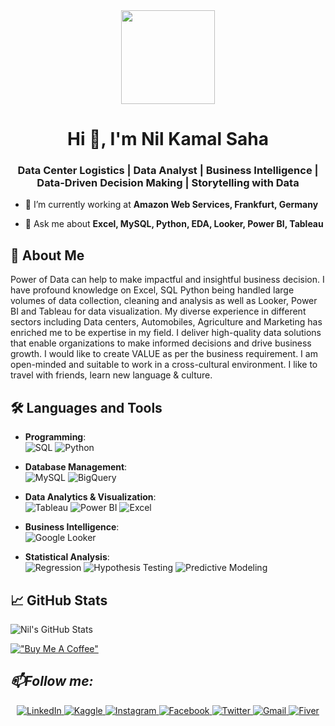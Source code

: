 <div align="center">
  <img height="150" src="https://media.giphy.com/media/M9gbBd9nbDrOTu1Mqx/giphy.gif"  />
</div>


<h1 align="center">Hi 👋, I'm Nil Kamal Saha</h1>

<h3 align="center">Data Center Logistics | Data Analyst | Business Intelligence | Data-Driven Decision Making | Storytelling with Data</h3>


- 🔭 I’m currently working at **Amazon Web Services, Frankfurt, Germany**

- 💬 Ask me about **Excel, MySQL, Python, EDA, Looker, Power BI, Tableau**


## 🚀 About Me
Power of Data can help to make impactful and insightful business decision. I have profound knowledge on Excel, SQL Python being handled large volumes of data collection, cleaning and analysis as well as Looker, Power BI and Tableau for data visualization. My diverse experience in different sectors including Data centers, Automobiles, Agriculture and Marketing has enriched me to be expertise in my field.  I deliver high-quality data solutions that enable organizations to make informed decisions and drive business growth. I would like to create VALUE as per the business requirement. I am open-minded and suitable to work in a cross-cultural environment. I like to travel with friends, learn new language & culture.

## 🛠 Languages and Tools

- **Programming**:  
  ![SQL](https://img.shields.io/badge/SQL-336791?style=for-the-badge&logo=MySQL&logoColor=white) ![Python](https://img.shields.io/badge/Python-3776AB?style=for-the-badge&logo=Python&logoColor=white)

- **Database Management**:  
  ![MySQL](https://img.shields.io/badge/MySQL-4479A1?style=for-the-badge&logo=MySQL&logoColor=white) ![BigQuery](https://img.shields.io/badge/BigQuery-4285F4?style=for-the-badge&logo=Google-Cloud&logoColor=white)

- **Data Analytics & Visualization**:  
  ![Tableau](https://img.shields.io/badge/Tableau-E97627?style=for-the-badge&logo=Tableau&logoColor=white) ![Power BI](https://img.shields.io/badge/PowerBI-F2C811?style=for-the-badge&logo=Power-BI&logoColor=black) ![Excel](https://img.shields.io/badge/Excel-217346?style=for-the-badge&logo=Microsoft-Excel&logoColor=white)

- **Business Intelligence**:  
  ![Google Looker](https://img.shields.io/badge/Looker-4285F4?style=for-the-badge&logo=Google&logoColor=white)

- **Statistical Analysis**:  
  ![Regression](https://img.shields.io/badge/Regression-4C4C4C?style=for-the-badge&logo=scikit-learn&logoColor=white) ![Hypothesis Testing](https://img.shields.io/badge/Hypothesis_Testing-006400?style=for-the-badge) ![Predictive Modeling](https://img.shields.io/badge/Predictive_Modeling-FF6F00?style=for-the-badge&logo=Data-Science&logoColor=white)


## 📈 GitHub Stats
![Nil's GitHub Stats](https://github-readme-stats.vercel.app/api?username=nilkamalsaha&show_icons=true&theme=radical)



[!["Buy Me A Coffee"](https://www.buymeacoffee.com/assets/img/custom_images/orange_img.png)](https://www.buymeacoffee.com/ousstheboss)


<h2><i>📫Follow me:</i></h2>
<div  align="center">

  <a href="https://www.linkedin.com/in/nil-kamal-saha/" target="_blank">
    <img src="https://img.shields.io/badge/LinkedIn-%230077B5.svg?&style=flat-square&logo=linkedin&logoColor=white&color=071A2C" alt="LinkedIn">
  
  </a>

<a href="https://www.kaggle.com/nilkamalsaha" target="_blank">
    <img src="https://img.shields.io/badge/Kaggle-%231877F2.svg?&style=flat-square&logo=kaggle&logoColor=white&color=071A2C" alt="Kaggle">
  
  </a>
  <a href="https://www.instagram.com/_nil_scm_/" target="_blank">
    <img src="https://img.shields.io/badge/Instagram-%23E4405F.svg?&style=flat-square&logo=instagram&logoColor=white&color=071A2C" alt="Instagram">
  </a>
  <a href="https://www.facebook.com/Nil384/" target="_blank">
    <img src="https://img.shields.io/badge/Facebook-%231877F2.svg?&style=flat-square&logo=facebook&logoColor=white&color=071A2C" alt="Facebook">
  </a>
 <a href="https://x.com/Nil_Saha_Niloy" target="_blank">
    <img src="https://img.shields.io/badge/Twitter-%231877F2.svg?&style=flat-square&logo=twitter&logoColor=white&color=071A2C" alt="Twitter">
  </a>
   <a href="mailto:nilkamaliu@gmail.com" mailto="nilkamaliu@gmail.com" target="_blank">
    <img src="https://img.shields.io/badge/Gmail-%231877F2.svg?&style=flat-square&logo=gmail&logoColor=white&color=071A2C" alt="Gmail">
  </a>
<a href="https://www.fiverr.com/nisaha550/" target="_blank">
    <img src="https://img.shields.io/badge/Fiver-%231877F2.svg?&style=flat-square&logo=fiver&logoColor=white&color=071A2C" alt="Fiver">
  </a>
</div>
